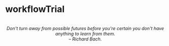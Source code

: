 # workflowTrial
<!-- QUOTE:START -->
<p align="center"><br><i>Don't turn away from possible futures before you're certain you don't have anything to learn from them.</i><br><i>– Richard Bach.</i><br></p>
<!-- QUOTE:END -->

